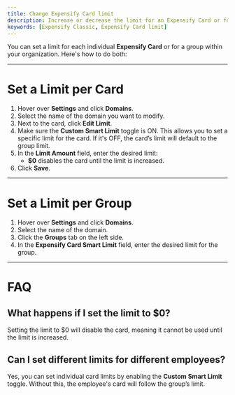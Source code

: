 ```yaml
---
title: Change Expensify Card limit
description: Increase or decrease the limit for an Expensify Card or for a group
keywords: [Expensify Classic, Expensify Card limit]
---
```

<div id="expensify-classic" markdown="1">

You can set a limit for each individual **Expensify Card** or for a group within your organization. Here's how to do both:

---

# Set a Limit per Card

1. Hover over **Settings** and click **Domains**.
2. Select the name of the domain you want to modify.
3. Next to the card, click **Edit Limit**.
4. Make sure the **Custom Smart Limit** toggle is ON. This allows you to set a specific limit for the card. If it's OFF, the card’s limit will default to the group limit.
5. In the **Limit Amount** field, enter the desired limit:
   - **$0** disables the card until the limit is increased.
6. Click **Save**.

---

# Set a Limit per Group

1. Hover over **Settings** and click **Domains**.
2. Select the name of the domain.
3. Click the **Groups** tab on the left side.
4. In the **Expensify Card Smart Limit** field, enter the desired limit for the group.

---

# FAQ

## What happens if I set the limit to $0?

Setting the limit to $0 will disable the card, meaning it cannot be used until the limit is increased.

## Can I set different limits for different employees?

Yes, you can set individual card limits by enabling the **Custom Smart Limit** toggle. Without this, the employee's card will follow the group’s limit.

</div>
